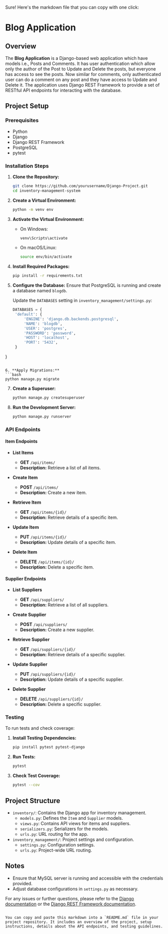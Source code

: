 Sure! Here's the markdown file that you can copy with one click:

# Blog Application

## Overview

The **Blog Application** is a Django-based web application which have models i.e., Posts and Comments. It has user authentication which allow only the author of the Post to Update and Delete the posts, but everyone has access to see the posts. Now similar for comments, only authenticated user can do a comment on any post and they have access to Update and Delete it. The application uses Django REST Framework to provide a set of RESTful API endpoints for interacting with the database.

## Project Setup

### Prerequisites

- Python 
- Django 
- Django REST Framework 
- PostgreSQL
- pytest 

### Installation Steps

1. **Clone the Repository:**
   ```bash
   git clone https://github.com/yourusername/Django-Project.git
   cd inventory-management-system
   ```

2. **Create a Virtual Environment:**
   ```bash
   python -m venv env
   ```

3. **Activate the Virtual Environment:**
   - On Windows:
     ```bash
     venv\Scripts\activate
     ```
   - On macOS/Linux:
     ```bash
     source env/bin/activate
     ```

4. **Install Required Packages:**
   ```bash
   pip install -r requirements.txt
   ```

5. **Configure the Database:**
   Ensure that PostgreSQL is running and create a database named `blogdb`.

   Update the `DATABASES` setting in `inventory_management/settings.py`:
   ```python
   DATABASES = {
    'default': {
        'ENGINE': 'django.db.backends.postgresql',
        'NAME': 'blogdb',                      
        'USER': 'postgres',
        'PASSWORD': 'password',
        'HOST': 'localhost',
        'PORT': '5432',
    }
  }
   ```

6. **Apply Migrations:**
   ```bash
   python manage.py migrate
   ```

7. **Create a Superuser:**
   ```bash
   python manage.py createsuperuser
   ```

8. **Run the Development Server:**
   ```bash
   python manage.py runserver
   ```

### API Endpoints

#### Item Endpoints

- **List Items**
  - **GET** `/api/items/`
  - **Description:** Retrieve a list of all items.

- **Create Item**
  - **POST** `/api/items/`
  - **Description:** Create a new item.

- **Retrieve Item**
  - **GET** `/api/items/{id}/`
  - **Description:** Retrieve details of a specific item.

- **Update Item**
  - **PUT** `/api/items/{id}/`
  - **Description:** Update details of a specific item.

- **Delete Item**
  - **DELETE** `/api/items/{id}/`
  - **Description:** Delete a specific item.

#### Supplier Endpoints

- **List Suppliers**
  - **GET** `/api/suppliers/`
  - **Description:** Retrieve a list of all suppliers.

- **Create Supplier**
  - **POST** `/api/suppliers/`
  - **Description:** Create a new supplier.

- **Retrieve Supplier**
  - **GET** `/api/suppliers/{id}/`
  - **Description:** Retrieve details of a specific supplier.

- **Update Supplier**
  - **PUT** `/api/suppliers/{id}/`
  - **Description:** Update details of a specific supplier.

- **Delete Supplier**
  - **DELETE** `/api/suppliers/{id}/`
  - **Description:** Delete a specific supplier.

### Testing

To run tests and check coverage:

1. **Install Testing Dependencies:**
   ```bash
   pip install pytest pytest-django
   ```

2. **Run Tests:**
   ```bash
   pytest
   ```

3. **Check Test Coverage:**
   ```bash
   pytest --cov
   ```

## Project Structure

- `inventory/`: Contains the Django app for inventory management.
  - `models.py`: Defines the `Item` and `Supplier` models.
  - `views.py`: Contains API views for items and suppliers.
  - `serializers.py`: Serializers for the models.
  - `urls.py`: URL routing for the app.
- `inventory_management/`: Project settings and configuration.
  - `settings.py`: Configuration settings.
  - `urls.py`: Project-wide URL routing.

## Notes

- Ensure that MySQL server is running and accessible with the credentials provided.
- Adjust database configurations in `settings.py` as necessary.

For any issues or further questions, please refer to the [Django documentation](https://docs.djangoproject.com/en/stable/) or the [Django REST Framework documentation](https://www.django-rest-framework.org/).
```

You can copy and paste this markdown into a `README.md` file in your project repository. It includes an overview of the project, setup instructions, details about the API endpoints, and testing guidelines.
